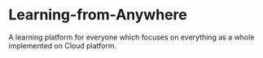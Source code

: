 # Learning-from-Anywhere
A learning platform for everyone which focuses on everything as a whole implemented on Cloud platform.
